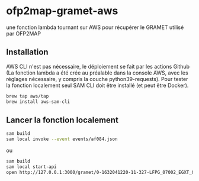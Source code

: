 # ofp2map-gramet-aws

une fonction lambda tournant sur AWS pour récupérer le GRAMET utilisé par OFP2MAP

## Installation

AWS CLI n'est pas nécessaire, le déploiement se fait par les actions Github (La fonction lambda a été crée au préalable dans la console AWS, avec les réglages nécessaire, y compris la couche python39-requests). Pour tester la fonction localement seul SAM CLI doit être installé (et peut être Docker).

```sh
brew tap aws/tap
brew install aws-sam-cli
```

## Lancer la fonction localement

```sh
sam build
sam local invoke --event events/af084.json
```

ou

```sh
sam build
sam local start-api
open http://127.0.0.1:3000/gramet/0-1632041220-11-327-LFPG_07002_EGXT_03162_03166_EGQK_06012_BGTL_71507_71546_CYQU_KRBL_KSFO__Route_Gramet_AF084_LFPG-KSFO_19Sep21_08_47z_OFP_3_0_1.png
```
